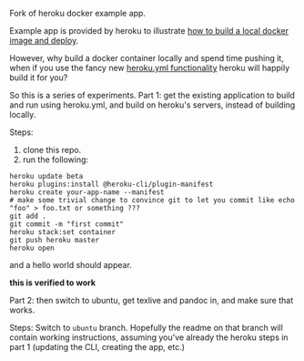 Fork of heroku docker example app.

Example app is provided by heroku to illustrate [how to build a local docker image and deploy](https://devcenter.heroku.com/articles/container-registry-and-runtime).

However, why build a docker container locally and spend time pushing it, when if you use the fancy new [heroku.yml functionality](https://devcenter.heroku.com/articles/docker-builds-heroku-yml) heroku will happily build it for you?  

So this is a series of experiments.  Part 1: get the existing application to build and run using heroku.yml, and build on heroku's servers, instead of building locally. 

Steps: 

1.  clone this repo.
2.  run the following: 

```
heroku update beta
heroku plugins:install @heroku-cli/plugin-manifest
heroku create your-app-name --manifest
# make some trivial change to convince git to let you commit like echo "foo" > foo.txt or something ???
git add .
git commit -m "first commit"
heroku stack:set container
git push heroku master
heroku open
```

and a hello world should appear.

**this is verified to work**

Part 2: then switch to ubuntu, get texlive and pandoc in, and make sure that works.

Steps: 
Switch to `ubuntu` branch.
Hopefully the readme on that branch will contain working instructions, assuming you've already the heroku steps in part 1 (updating the CLI, creating the app, etc.)

